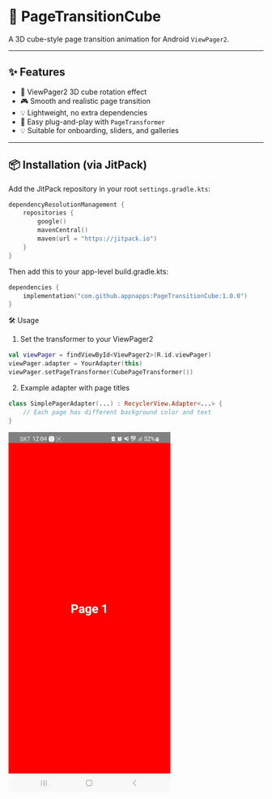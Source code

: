 # 🧊 PageTransitionCube

A 3D cube-style page transition animation for Android `ViewPager2`.

---

## ✨ Features

- 🧭 ViewPager2 3D cube rotation effect
- 🎮 Smooth and realistic page transition
- 💡 Lightweight, no extra dependencies
- 🔄 Easy plug-and-play with `PageTransformer`
- 💡 Suitable for onboarding, sliders, and galleries

---

## 📦 Installation (via JitPack)

Add the JitPack repository in your root `settings.gradle.kts`:

```kotlin
dependencyResolutionManagement {
    repositories {
        google()
        mavenCentral()
        maven(url = "https://jitpack.io")
    }
}
```

Then add this to your app-level build.gradle.kts:

```kotlin
dependencies {
    implementation("com.github.appnapps:PageTransitionCube:1.0.0")
}
```
🛠 Usage
1. Set the transformer to your ViewPager2
```kotlin
val viewPager = findViewById<ViewPager2>(R.id.viewPager)
viewPager.adapter = YourAdapter(this)
viewPager.setPageTransformer(CubePageTransformer())

```
2. Example adapter with page titles
```kotlin
class SimplePagerAdapter(...) : RecyclerView.Adapter<...> {
    // Each page has different background color and text
}

```

<img src="https://github.com/appnapps/PageTransitionCube/blob/main/docs/PageTransitionCube.gif" width="320"/>

